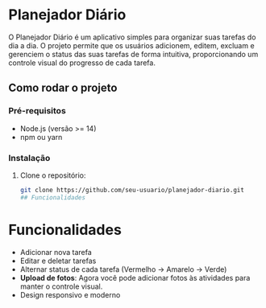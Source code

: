 # Planejador Diário

O Planejador Diário é um aplicativo simples para organizar suas tarefas do dia a dia. O projeto permite que os usuários adicionem, editem, excluam e gerenciem o status das suas tarefas de forma intuitiva, proporcionando um controle visual do progresso de cada tarefa.

## Como rodar o projeto

### Pré-requisitos
- Node.js (versão >= 14)
- npm ou yarn

### Instalação

1. Clone o repositório:
   ```bash
   git clone https://github.com/seu-usuario/planejador-diario.git
   ## Funcionalidades
# Funcionalidades
- Adicionar nova tarefa
- Editar e deletar tarefas
- Alternar status de cada tarefa (Vermelho -> Amarelo -> Verde)
- **Upload de fotos**: Agora você pode adicionar fotos às atividades para manter o controle visual.
- Design responsivo e moderno
